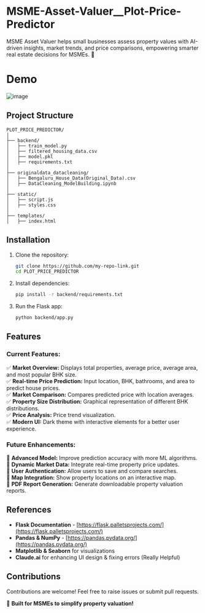 # MSME-Asset-Valuer__Plot-Price-Predictor
MSME Asset Valuer helps small businesses assess property values with AI-driven insights, market trends, and price comparisons, empowering smarter real estate decisions for MSMEs. 🚀

# Demo 
![image](https://github.com/user-attachments/assets/2cc66c33-197d-4ace-82f6-bcbaa4983c7d)

## Project Structure  

```
PLOT_PRICE_PREDICTOR/  
│  
├── backend/  
│   ├── train_model.py  
│   ├── filtered_housing_data.csv  
│   ├── model.pkl  
│   ├── requirements.txt  
│  
├── originaldata_datacleaning/  
│   ├── Bengaluru_House_Data(Original_Data).csv  
│   ├── DataCleaning_ModelBuilding.ipynb  
│  
├── static/  
│   ├── script.js  
│   ├── styles.css  
│  
├── templates/  
│   ├── index.html  
```

## Installation  

1. Clone the repository:  
   ```sh
   git clone https://github.com/my-repo-link.git
   cd PLOT_PRICE_PREDICTOR
   ```  
2. Install dependencies:  
   ```sh
   pip install -r backend/requirements.txt
   ```  
3. Run the Flask app:  
   ```sh
   python backend/app.py
   ```  

## Features  

### **Current Features:**  
✅ **Market Overview:** Displays total properties, average price, average area, and most popular BHK size.  
✅ **Real-time Price Prediction:** Input location, BHK, bathrooms, and area to predict house prices.  
✅ **Market Comparison:** Compares predicted price with location averages.  
✅ **Property Size Distribution:** Graphical representation of different BHK distributions.  
✅ **Price Analysis:** Price trend visualization.  
✅ **Modern UI:** Dark theme with interactive elements for a better user experience.  

### **Future Enhancements:**  
🔹 **Advanced Model:** Improve prediction accuracy with more ML algorithms.  
🔹 **Dynamic Market Data:** Integrate real-time property price updates.  
🔹 **User Authentication:** Allow users to save and compare searches.  
🔹 **Map Integration:** Show property locations on an interactive map.  
🔹 **PDF Report Generation:** Generate downloadable property valuation reports.  

## References  

- **Flask Documentation** - [https://flask.palletsprojects.com/](https://flask.palletsprojects.com/)  
- **Pandas & NumPy** - [https://pandas.pydata.org/](https://pandas.pydata.org/)  
- **Matplotlib & Seaborn** for visualizations  
- **Claude.ai** for enhancing UI design & fixing errors (Really Helpful)

## Contributions  

Contributions are welcome! Feel free to raise issues or submit pull requests.  

🚀 **Built for MSMEs to simplify property valuation!**  




